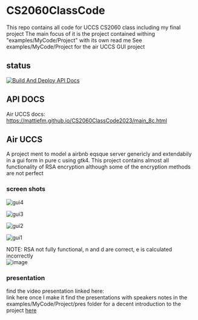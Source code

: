 # CS2060ClassCode
 This repo contains all code for UCCS CS2060 class including my final project
 The main focus of it is the project contained withing "examples/MyCode/Project" with its own read me
 See examples/MyCode/Project for the air UCCS GUI project

## status
[![Build And Deploy API Docs](https://github.com/mattieFM/CS2060ClassCode2023/actions/workflows/static.yml/badge.svg)](https://github.com/mattieFM/CS2060ClassCode2023/actions/workflows/static.yml)

## API DOCS
Air UCCS docs:
https://mattiefm.github.io/CS2060ClassCode2023/main_8c.html  

## Air UCCS  
A project ment to model a airbnb eqsque server genericly and extendabily in a gui form in pure c using gtk4. This project contains almost all functionality of RSA encryption although some of the encryption methods are not perfect  
### screen shots  
![gui4](https://github.com/mattieFM/CS2060ClassCode2023/assets/66142165/a1f7e8bd-eaf5-4826-89cf-6002873a29d5)  

![gui3](https://github.com/mattieFM/CS2060ClassCode2023/assets/66142165/739e355a-963a-4f09-a142-b8a8f23f51cb)  

![gui2](https://github.com/mattieFM/CS2060ClassCode2023/assets/66142165/fea07a2b-01d8-42b4-97bf-2054a0133751)  

![gui1](https://github.com/mattieFM/CS2060ClassCode2023/assets/66142165/d6e1ff0c-5417-4fce-b0a5-86b6cc3c1f9e)  

NOTE: RSA not fully functional, n and d are correct, e is calculated incorrectly  
![image](https://github.com/mattieFM/CS2060ClassCode2023/assets/66142165/b6a366c1-4436-4da7-8eb6-bedf43ff433e)  


### presentation
find the video presentation linked here:  
link here once I make it
find the presentations with speakers notes in the examples/MyCode/Project/pres folder for a decent introduction to the project [here](./examples/myCode/project/pres/)
